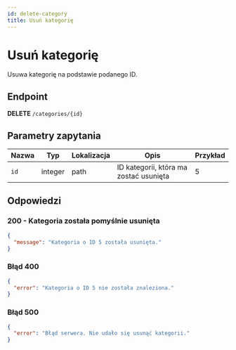 ```yaml
---
id: delete-category
title: Usuń kategorię
---
```


# Usuń kategorię

Usuwa kategorię na podstawie podanego ID.

## Endpoint

**DELETE** `/categories/{id}`

## Parametry zapytania

| Nazwa   | Typ     | Lokalizacja | Opis                                  | Przykład |
|---------|---------|-------------|----------------------------------------|----------|
| `id`    | integer | path        | ID kategorii, która ma zostać usunięta | 5        |

## Odpowiedzi

### 200 - Kategoria została pomyślnie usunięta

```json
{
  "message": "Kategoria o ID 5 została usunięta."
}
```
### Błąd 400

```json
{
  "error": "Kategoria o ID 5 nie została znaleziona."
}
```
### Błąd 500

```json
{
  "error": "Błąd serwera. Nie udało się usunąć kategorii."
}
```